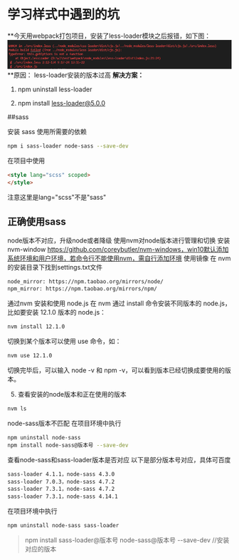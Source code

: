 # 学习样式中遇到的坑

**今天用webpack打包项目，安装了less-loader模块之后报错，如下图：
![less报错](error.assets/20210202134021528.png)
**原因： less-loader安装的版本过高
**解决方案：** 

1. npm uninstall less-loader

2. npm install less-loader@5.0.0

##sass

安装 sass 使用所需要的依赖

```bash
npm i sass-loader node-sass --save-dev
```

在项目中使用

```html
<style lang="scss" scoped>
</style>
```

注意这里是lang="scss"不是"sass"



## 正确使用sass

node版本不对应，升级node或者降级
使用nvm对node版本进行管理和切换
安装 nvm-window https://github.com/coreybutler/nvm-windows，win10默认添加系统环境和用户环境，若命令行不能使用nvm，需自行添加环境
使用镜像
在 nvm 的安装目录下找到settings.txt文件


```bash
node_mirror: https://npm.taobao.org/mirrors/node/
npm_mirror: https://npm.taobao.org/mirrors/npm/
```
通过nvm 安装和使用 node.js
在 nvm 通过 install 命令安装不同版本的 node.js，比如要安装 12.1.0 版本的 node.js：
```bash
nvm install 12.1.0
```
切换到某个版本可以使用 use 命令，如：
```bash
nvm use 12.1.0
```
切换完毕后，可以输入 node -v 和 npm -v，可以看到版本已经切换成要使用的版本。

5. 查看安装的node版本和正在使用的版本
```bash
nvm ls
```

node-sass版本不匹配
在项目环境中执行
```bash
npm uninstall node-sass
npm install node-sass@版本号 --save-dev 
```
查看node-sass和sass-loader版本是否对应
以下是部分版本号对应，具体可百度
```bash
sass-loader 4.1.1，node-sass 4.3.0
sass-loader 7.0.3，node-sass 4.7.2
sass-loader 7.3.1，node-sass 4.7.2
sass-loader 7.3.1，node-sass 4.14.1
```
在项目环境中执行
```bash
npm uninstall node-sass sass-loader
```
> npm install sass-loader@版本号 node-sass@版本号  --save-dev  //安装对应的版本

